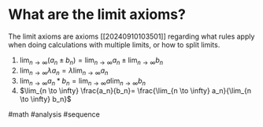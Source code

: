 # What are the limit axioms? 
The limit axioms are axioms [[20240910103501]] regarding what rules apply when doing calculations with multiple limits, or how to split limits.

1. $\lim_{n \to \infty} (a_n \pm b_n) = \lim_{n \to \infty} a_n \pm \lim_{n \to \infty} b_n$
2. $\lim_{n \to \infty} \lambda a_n = \lambda \lim_{n \to \infty} a_n$
3. $\lim_{n \to \infty} a_n * b_n = \lim_{n \to \infty} a \lim_{n \to \infty} b_n$
4. $\lim_{n \to \infty} \frac{a_n}{b_n}= \frac{\lim_{n \to \infty} a_n}{\lim_{n \to \infty} b_n}$

#math #analysis #sequence